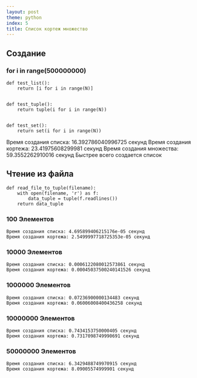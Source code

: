 ```yaml
---
layout: post
theme: python
index: 5
title: Список кортеж множество
---
```


## Создание
### for i in range(500000000)
    def test_list():
        return [i for i in range(N)]
    
    
    def test_tuple():
        return tuple(i for i in range(N))
    
    
    def test_set():
        return set(i for i in range(N))

Время создания списка: 16.392786040996725 секунд
Время создания кортежа: 23.41975608299981 секунд
Время создания множества: 59.3552262910016 секунд
Быстрее всего создается список

## Чтение из файла
 
    def read_file_to_tuple(filename):
        with open(filename, 'r') as f:
            data_tuple = tuple(f.readlines())
        return data_tuple

### 100 Элементов
    Время создания списка: 4.695899406215176e-05 секунд
    Время создания кортежа: 2.5499997718725353e-05 секунд

### 10000 Элементов
    Время создания списка: 0.0006122080012573861 секунд
    Время создания кортежа: 0.00045037500240141526 секунд

### 1000000 Элементов
    Время создания списка: 0.07236900000134483 секунд
    Время создания кортежа: 0.06006008400436258 секунд

### 10000000 Элементов
    Время создания списка: 0.7434153750000405 секунд
    Время создания кортежа: 0.7317098749990691 секунд

### 50000000 Элементов
    Время создания списка: 6.3429488749970915 секунд
    Время создания кортежа: 8.09005574999901 секунд

